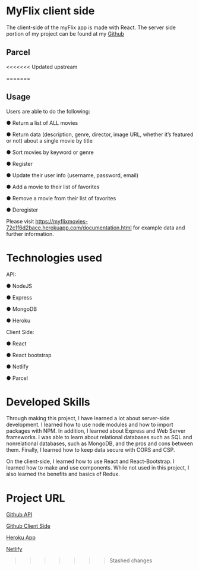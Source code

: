 # MyFlix client side

The client-side of the myFlix app is made with React. The server side portion of my project can be found at my [Github](https://github.com/campbellgarth/myFlix)
## Parcel

<<<<<<< Updated upstream

=======
## Usage

Users are able to do the following: 

● Return a list of ALL movies 

● Return data (description, genre, director, image URL, whether it’s featured or not) about a single movie by title

● Sort movies by keyword or genre

● Register

● Update their user info (username, password, email)

● Add a movie to their list of favorites

● Remove a movie from their list of favorites

● Deregister

Please visit https://myflixmovies-72c1f6d2bace.herokuapp.com/documentation.html for example data and further information.

# Technologies used
API:

● NodeJS

● Express

● MongoDB

● Heroku

Client Side:

● React

● React bootstrap

● Netlify 

● Parcel




# Developed Skills
Through making this project, I have learned a lot about server-side development. I learned how to use node modules and how to import packages with NPM. In addition, I learned about Express and Web Server frameworks. I was able to learn about relational databases such as SQL and nonrelational databases, such as MongoDB, and the pros and cons between them. Finally, I learned how to keep data secure with CORS and CSP.

On the client-side, I learned how to use React and React-Bootstrap. I learned how to make and use components. While not used in this project, I also learned the benefits and basics of Redux.

# Project URL
[Github API](https://github.com/campbellgarth/myFlix)

[Github Client Side](https://github.com/campbellgarth/myFlix-client)

[Heroku App](https://myflixmovies-72c1f6d2bace.herokuapp.com/documentation.html)

[Netlify](https://myflixmovies-db.netlify.app/)
>>>>>>> Stashed changes

